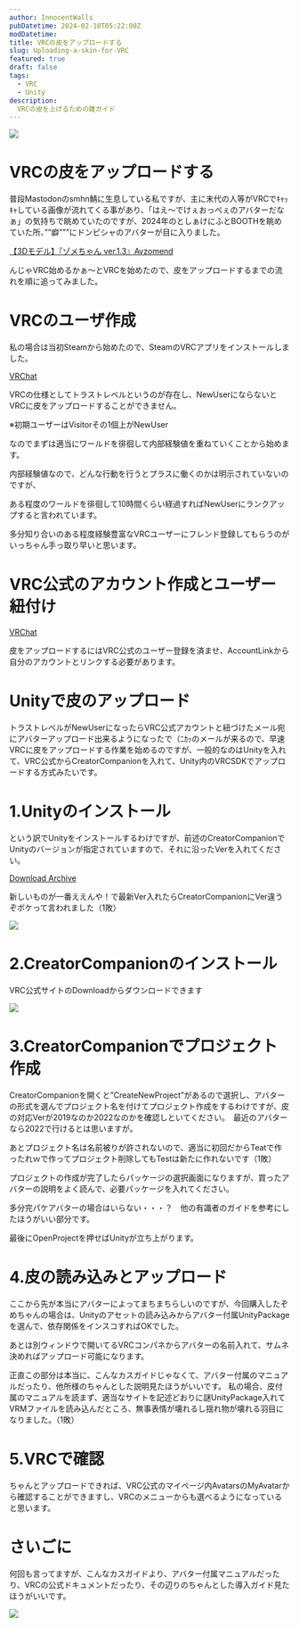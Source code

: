 ```yaml
---
author: InnocentWalls
pubDatetime: 2024-02-10T05:22:00Z
modDatetime: 
title: VRCの皮をアップロードする
slug: Uploading-a-skin-for-VRC
featured: true
draft: false
tags:
  - VRC
  - Unity
description:
  VRCの皮を上げるための雑ガイド
---
```


<img src="https://image.weight100kg.dev/VRCkawa%2FVRChat_2024-01-21_09-55-51.423_1920x1080.png">

# VRCの皮をアップロードする

普段Mastodonのsmhn鯖に生息している私ですが、主に末代の人等がVRCでｷｬｯｷｬしている画像が流れてくる事があり、「はえ～でけぇおっぺぇのアバターだなぁ」の気持ちで眺めていたのですが、2024年のとしぁけにふとBOOTHを眺めていた所、””癖”””にドンピシャのアバターが目に入りました。

[【3Dモデル】『ゾメちゃん ver.1.3』Avzomend](https://booth.pm/ja/items/4118550)

んじゃVRC始めるかぁ～とVRCを始めたので、皮をアップロードするまでの流れを順に追ってみました。

# VRCのユーザ作成

私の場合は当初Steamから始めたので、SteamのVRCアプリをインストールしました。

[VRChat](https://store.steampowered.com/app/438100/VRChat/?l=japanese&curator_clanid=4134354)

VRCの仕様としてトラストレベルというのが存在し、NewUserにならないとVRCに皮をアップロードすることができません。

※初期ユーザーはVisitorその1個上がNewUser

なのでまずは適当にワールドを徘徊して内部経験値を重ねていくことから始めます。

内部経験値なので、どんな行動を行うとプラスに働くのかは明示されていないのですが、

ある程度のワールドを徘徊して10時間くらい経過すればNewUserにランクアップすると言われています。

多分知り合いのある程度経験豊富なVRCユーザーにフレンド登録してもらうのがいっちゃん手っ取り早いと思います。

# VRC公式のアカウント作成とユーザー紐付け

[VRChat](https://hello.vrchat.com/)

皮をアップロードするにはVRC公式のユーザー登録を済ませ、AccountLinkから自分のアカウントとリンクする必要があります。

# Unityで皮のアップロード

トラストレベルがNewUserになったらVRC公式アカウントと紐づけたメール宛にアバターアップロード出来るようになったで（ﾆｶｯのメールが来るので、早速VRCに皮をアップロードする作業を始めるのですが、一般的なのはUnityを入れて、VRC公式からCreatorCompanionを入れて、Unity内のVRCSDKでアップロードする方式みたいです。　

# 1.Unityのインストール

という訳でUnityをインストールするわけですが、前述のCreatorCompanionでUnityのバージョンが指定されていますので、それに沿ったVerを入れてください。

[Download Archive](https://unity.com/ja/releases/editor/archive)

新しいものが一番ええんや！で最新Ver入れたらCreatorCompanionにVer違うぞボケって言われました（1敗）

<img src="https://image.weight100kg.dev/VRCkawa%2FUntitled.png">

# 2.CreatorCompanionのインストール

VRC公式サイトのDownloadからダウンロードできます

<img src="https://image.weight100kg.dev/VRCkawa%2FUntitled%201.png">

# 3.CreatorCompanionでプロジェクト作成

CreatorCompanionを開くと”CreateNewProject”があるので選択し、アバターの形式を選んでプロジェクト名を付けてプロジェクト作成をするわけですが、皮の対応Verが2019なのか2022なのかを確認しといてください。　最近のアバターなら2022で行けるとは思いますが。

あとプロジェクト名は名前被りが許されないので、適当に初回だからTeatで作ったれｗで作ってプロジェクト削除してもTestは新たに作れないです（1敗）

プロジェクトの作成が完了したらパッケージの選択画面になりますが、買ったアバターの説明をよく読んで、必要パッケージを入れてください。

多分完パケアバターの場合はいらない・・・？　他の有識者のガイドを参考にしたほうがいい部分です。

最後にOpenProjectを押せばUnityが立ち上がります。

# 4.皮の読み込みとアップロード

ここから先が本当にアバターによってまちまちらしいのですが、今回購入したぞめちゃんの場合は、Unityのアセットの読み込みからアバター付属UnityPackageを選んで、依存関係をインスコすればOKでした。

あとは別ウィンドウで開いてるVRCコンパネからアバターの名前入れて、サムネ決めればアップロード可能になります。

正直この部分は本当に、こんなカスガイドじゃなくて、アバター付属のマニュアルだったり、他所様のちゃんとした説明見たほうがいいです。
私の場合、皮付属のマニュアルを読まず、適当なサイトを記述どおりに謎UnityPackage入れてVRMファイルを読み込んだところ、無事表情が壊れるし揺れ物が壊れる羽目になりました。（1敗）

# 5.VRCで確認

ちゃんとアップロードできれば、VRC公式のマイページ内AvatarsのMyAvatarから確認することができますし、VRCのメニューからも選べるようになっていると思います。

# さいごに

何回も言ってますが、こんなカスガイドより、アバター付属マニュアルだったり、VRCの公式ドキュメントだったり、その辺りのちゃんとした導入ガイド見たほうがいいです。

<img src="https://image.weight100kg.dev/VRCkawa%2FVRChat_2024-02-04_19-12-20.764_3840x2160.jpg">